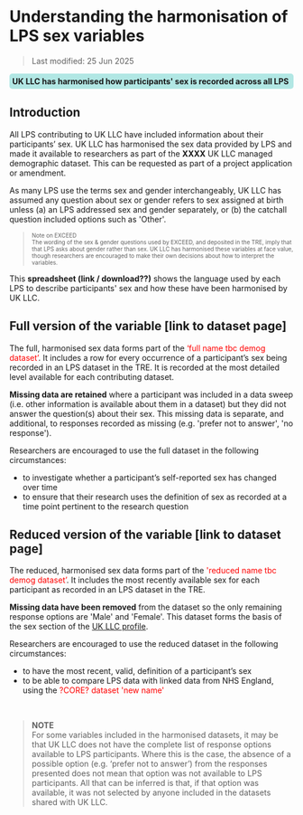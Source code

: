# Understanding the harmonisation of LPS sex variables
>Last modified: 25 Jun 2025
<div style="background-color: rgba(0, 178, 169, 0.3); padding: 5px; border-radius: 5px;"><strong>UK LLC has harmonised how participants' sex is recorded across all LPS </strong></div>  

## Introduction  
All LPS contributing to UK LLC have included information about their participants’ sex. UK LLC has harmonised the sex data provided by LPS and made it available to researchers as part of the **XXXX** UK LLC managed demographic dataset. This can be requested as part of a project application or amendment. 

As many LPS use the terms sex and gender interchangeably, UK LLC has assumed any question about sex or gender refers to sex assigned at birth unless (a) an LPS addressed sex and gender separately, or (b) the catchall question included options such as 'Other'.

><font size="1">Note on EXCEED  
>The wording of the sex & gender questions used by EXCEED, and deposited in the TRE, imply that that LPS asks about gender rather than sex. UK LLC has harmonised these variables at face value, though researchers are encouraged to make their own decisions about how to interpret the variables.</font>

This **spreadsheet (link / download??)** shows the language used by each LPS to describe participants' sex and how these have been harmonised by UK LLC.

## Full version of the variable [link to dataset page]
The full, harmonised sex data forms part of the <span style="color:red">‘full name tbc demog dataset’</span>. It includes a row for every occurrence of a participant’s sex being recorded in an LPS dataset in the TRE.  It is recorded at the most detailed level available for each contributing dataset.

**Missing data are retained** where a participant was included in a data sweep (i.e. other information is available about them in a dataset) but they did not answer the question(s) about their sex. This missing data is separate, and additional, to responses recorded as missing (e.g. 'prefer not to answer', 'no response').

Researchers are encouraged to use the full dataset in the following circumstances:  
* to investigate whether a participant’s self-reported sex has changed over time  
* to ensure that their research uses the definition of sex as recorded at a time point pertinent to the research question


## Reduced version of the variable [link to dataset page]
The reduced, harmonised sex data forms part of the <span style="color:red">'reduced name tbc demog dataset’</span>. It includes the most recently available sex for each participant as recorded in an LPS dataset in the TRE.  

**Missing data have been removed** from the dataset so the only remaining response options are 'Male' and 'Female'. This dataset forms the basis of the sex section of the [UK LLC profile](../../../ukllc_key_facts/Profile/).

Researchers are encouraged to use the reduced dataset in the following circumstances:  
* to have the most recent, valid, definition of a participant’s sex 
* to be able to compare LPS data with linked data from NHS England, using the <span style="color:red">?CORE? dataset 'new name'</span>  
 <br>

>**NOTE**  
>For some variables included in the harmonised datasets, it may be that UK LLC does not have the complete list of response options available to LPS participants. Where this is the case, the absence of a possible option (e.g. ‘prefer not to answer’) from the responses presented does not mean that option was not available to LPS participants. All that can be inferred is that, if that option was available, it was not selected by anyone included in the datasets shared with UK LLC.


